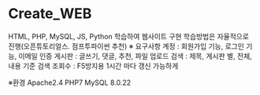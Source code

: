 # Create_WEB

HTML, PHP, MySQL, JS, Python 학습하여 웹사이트 구현
학습방법은 자율적으로 진행(오픈튜토리얼스. 점프투파이썬 추천)
※ 요구사항
  계정 : 회원가입 기능,   로그인 기능,  이메일 인증 
  게시판 : 글쓰기, 댓글, 추천, 파일 업로드
  검색 : 제목, 게시판 별, 전체, 내용 기준 검색
  조회수 : F5방지용 1시간 마다 갱신 가능하게

※환경
Apache2.4
PHP7
MySQL 8.0.22
